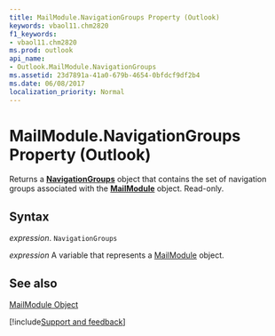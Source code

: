 ```yaml
---
title: MailModule.NavigationGroups Property (Outlook)
keywords: vbaol11.chm2820
f1_keywords:
- vbaol11.chm2820
ms.prod: outlook
api_name:
- Outlook.MailModule.NavigationGroups
ms.assetid: 23d7891a-41a0-679b-4654-0bfdcf9df2b4
ms.date: 06/08/2017
localization_priority: Normal
---
```



# MailModule.NavigationGroups Property (Outlook)

Returns a  **[NavigationGroups](Outlook.NavigationGroups.md)** object that contains the set of navigation groups associated with the **[MailModule](Outlook.MailModule.md)** object. Read-only.


## Syntax

_expression_. `NavigationGroups`

_expression_ A variable that represents a [MailModule](./Outlook.MailModule.md) object.


## See also


[MailModule Object](Outlook.MailModule.md)

[!include[Support and feedback](~/includes/feedback-boilerplate.md)]
